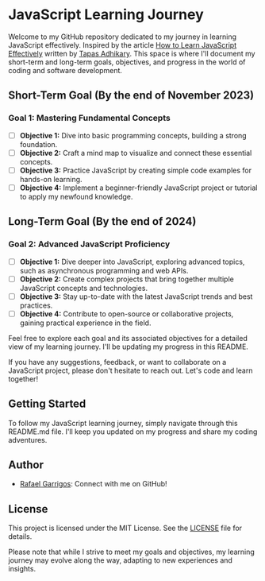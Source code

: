 # JavaScript Learning Journey

Welcome to my GitHub repository dedicated to my journey in learning JavaScript effectively. Inspired by the article [How to Learn JavaScript Effectively](https://www.freecodecamp.org/news/how-to-learn-javascript-effectively/) written by [Tapas Adhikary](https://www.tapasadhikary.com/). This space is where I'll document my short-term and long-term goals, objectives, and progress in the world of coding and software development.

## Short-Term Goal (By the end of November 2023)

### Goal 1: Mastering Fundamental Concepts
- [ ] **Objective 1:** Dive into basic programming concepts, building a strong foundation.
- [ ] **Objective 2:** Craft a mind map to visualize and connect these essential concepts.
- [ ] **Objective 3:** Practice JavaScript by creating simple code examples for hands-on learning.
- [ ] **Objective 4:** Implement a beginner-friendly JavaScript project or tutorial to apply my newfound knowledge.

## Long-Term Goal (By the end of 2024)

### Goal 2: Advanced JavaScript Proficiency
- [ ] **Objective 1:** Dive deeper into JavaScript, exploring advanced topics, such as asynchronous programming and web APIs.
- [ ] **Objective 2:** Create complex projects that bring together multiple JavaScript concepts and technologies.
- [ ] **Objective 3:** Stay up-to-date with the latest JavaScript trends and best practices.
- [ ] **Objective 4:** Contribute to open-source or collaborative projects, gaining practical experience in the field.

Feel free to explore each goal and its associated objectives for a detailed view of my learning journey. I'll be updating my progress in this README.

If you have any suggestions, feedback, or want to collaborate on a JavaScript project, please don't hesitate to reach out. Let's code and learn together!

## Getting Started

To follow my JavaScript learning journey, simply navigate through this README.md file. I'll keep you updated on my progress and share my coding adventures.

## Author

- [Rafael Garrigos](https://github.com/garricode): Connect with me on GitHub!

## License

This project is licensed under the MIT License. See the [LICENSE](LICENSE) file for details.

Please note that while I strive to meet my goals and objectives, my learning journey may evolve along the way, adapting to new experiences and insights.
